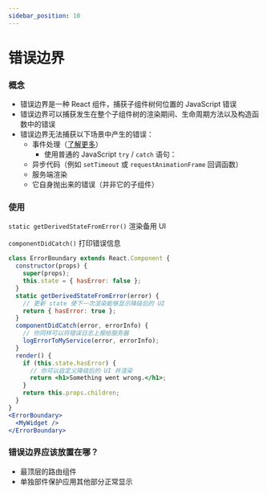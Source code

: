 ```yaml
---
sidebar_position: 10
---
```


# 错误边界

### 概念

- 错误边界是一种 React 组件，捕获子组件树何位置的 JavaScript 错误
- 错误边界可以捕获发生在整个子组件树的渲染期间、生命周期方法以及构造函数中的错误
- 错误边界无法捕获以下场景中产生的错误：
    - 事件处理（[了解更多](https://zh-hans.reactjs.org/docs/error-boundaries.html#how-about-event-handlers)）
        - 使用普通的 JavaScript `try` / `catch` 语句：
    - 异步代码（例如 `setTimeout` 或 `requestAnimationFrame` 回调函数）
    - 服务端渲染
    - 它自身抛出来的错误（并非它的子组件）

### 使用

`static getDerivedStateFromError()` 渲染备用 UI 

`componentDidCatch()` 打印错误信息

```jsx
class ErrorBoundary extends React.Component {
  constructor(props) {
    super(props);
    this.state = { hasError: false };
  }
  static getDerivedStateFromError(error) {
    // 更新 state 使下一次渲染能够显示降级后的 UI
    return { hasError: true };
  }
  componentDidCatch(error, errorInfo) {
    // 你同样可以将错误日志上报给服务器
    logErrorToMyService(error, errorInfo);
  }
  render() {
    if (this.state.hasError) {
      // 你可以自定义降级后的 UI 并渲染
      return <h1>Something went wrong.</h1>;
    }
    return this.props.children;
  }
}
<ErrorBoundary>
  <MyWidget />
</ErrorBoundary>
```

### 错误边界应该放置在哪？

- 最顶层的路由组件
- 单独部件保护应用其他部分正常显示